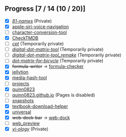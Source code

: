 ## Progress [7 / 14 (10 / 20)]

- [x] *[81-names](https://github.com/quinn0823/81-names)* (Private)
- [x] [apple-siri-voice-navigation](https://github.com/quinn0823/apple-siri-voice-navigation)
- [ ] [character-conversion-tool](https://github.com/quinn0823/character-conversion-tool)
- [x] [CheckTMDB](https://github.com/quinn0823/CheckTMDB)
- [ ] *[cpt](https://github.com/quinn0823/cpt)* (Temporarily private)
- [ ] *[digital-dot-matrix-tool](https://github.com/quinn0823/digital-dot-matrix-tool)* (Temporarily private)
- [ ] *[digital-dot-matrix-tool_remake](https://github.com/quinn0823/digital-dot-matrix-tool_remake)* (Temporarily private)
- [ ] *[dot-matrix-for-bicycle](https://github.com/quinn0823/dot-matrix-for-bicycle)* (Temporarily private)
- [x] ~~formula-writer~~ → [formula-checker](https://github.com/quinn0823/formula-checker)
- [x] [jellytion](https://github.com/quinn0823/jellytion)
- [x] [media-hash-tool](https://github.com/quinn0823/media-hash-tool)
- [ ] [projects](https://github.com/quinn0823/projects)
- [x] [quinn0823](https://github.com/quinn0823/quinn0823)
- [ ] [quinn0823.github.io](https://github.com/quinn0823/quinn0823.github.io) (Pages is disabled)
- [ ] [snapshots](https://github.com/quinn0823/snapshots)
- [x] [textbook-download-helper](https://github.com/quinn0823/textbook-download-helper)
- [x] [universal](https://github.com/quinn0823/universal)
- [x] ~~web-dock-bar~~ → [web-dock](https://github.com/quinn0823/web-dock)
- [ ] [web_preview](https://github.com/quinn0823/web_preview)
- [x] *[yi-ology](https://github.com/quinn0823/yi-ology)* (Private)
